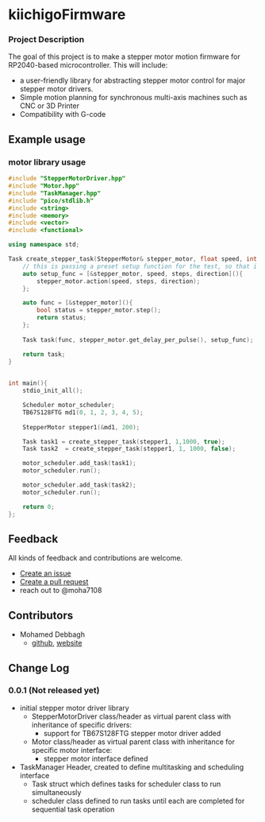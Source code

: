 # kiichigoFirmware

### Project Description
The goal of this project is to make a stepper motor motion firmware for RP2040-based microcontroller. This will include: 
- a user-friendly library for abstracting stepper motor control for major stepper motor drivers.
- Simple motion planning for synchronous multi-axis machines such as CNC or 3D Printer
- Compatibility with G-code

## Example usage
### motor library usage
```cpp
#include "StepperMotorDriver.hpp"
#include "Motor.hpp"
#include "TaskManager.hpp"
#include "pico/stdlib.h"
#include <string>
#include <memory>
#include <vector>
#include <functional>

using namespace std;

Task create_stepper_task(StepperMotor& stepper_motor, float speed, int steps, bool direction){
    // this is passing a preset setup function for the test, so that i can store the task
    auto setup_func = [&stepper_motor, speed, steps, direction](){
        stepper_motor.action(speed, steps, direction);
    };

    auto func = [&stepper_motor](){
        bool status = stepper_motor.step();
        return status;
    };
    
    Task task(func, stepper_motor.get_delay_per_pulse(), setup_func);

    return task;
}
 

int main(){
    stdio_init_all();

    Scheduler motor_scheduler;
    TB67S128FTG md1(0, 1, 2, 3, 4, 5);
    
    StepperMotor stepper1(&md1, 200);

    Task task1 = create_stepper_task(stepper1, 1,1000, true);
    Task task2  = create_stepper_task(stepper1, 1, 1000, false);    

    motor_scheduler.add_task(task1);
    motor_scheduler.run();

    motor_scheduler.add_task(task2);
    motor_scheduler.run();

    return 0;
};
```

## Feedback
All kinds of feedback and contributions are welcome.
- [Create an issue](https://github.com/moha7108/kiichigoFirmware/issues)
- [Create a pull request](https://github.com/moha7108/kiichigoFirmware/pulls)
- reach out to @moha7108

## Contributors
- Mohamed Debbagh
    - [github](https://github.com/moha7108/), [website](https://moha7108.github.io/)

## Change Log
### 0.0.1 (Not released yet)
- initial stepper motor driver library
    - StepperMotorDriver class/header as virtual parent class with inheritance of specific drivers:
        - support for TB67S128FTG stepper motor driver added
    - Motor class/header as virtual parent class with inheritance for specific motor interface:
        - stepper motor interface defined
- TaskManager Header, created to define multitasking and scheduling interface
    - Task struct which defines tasks for scheduler class to run simultaneously
    - scheduler class defined to run tasks until each are completed for sequential task operation 


